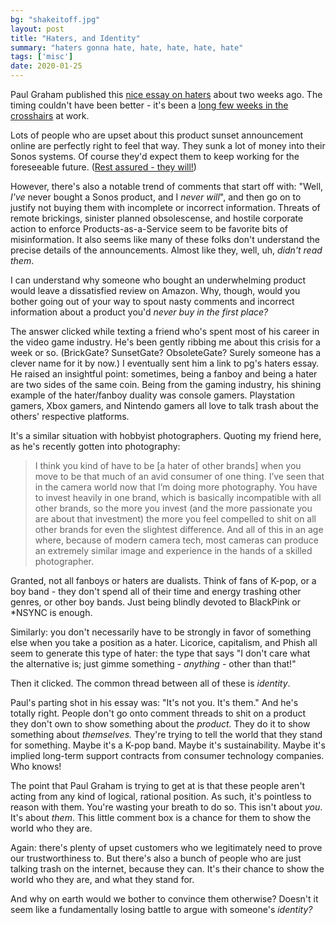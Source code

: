 ```yaml
---
bg: "shakeitoff.jpg"
layout: post
title: "Haters, and Identity"
summary: "haters gonna hate, hate, hate, hate, hate"
tags: ['misc']
date: 2020-01-25
---
```


Paul Graham published this [nice essay on haters](http://paulgraham.com/fh.html) about two weeks ago. The timing couldn't have been better - it's been a [long few weeks in the crosshairs](https://blog.sonos.com/en/end-of-software-updates-for-legacy-products/) at work. 

Lots of people who are upset about this product sunset announcement online are perfectly right to feel that way. They sunk a lot of money into their Sonos systems. Of course they'd expect them to keep working for the foreseeable future. ([Rest assured - they will!]((https://blog.sonos.com/en/a-letter-from-our-ceo/))) 

However, there's also a notable trend of comments that start off with: "Well, *I've* never bought a Sonos product, and I *never will*", and then go on to justify not buying them with incomplete or incorrect information. Threats of remote brickings, sinister planned obsolescense, and hostile corporate action to enforce Products-as-a-Service seem to be favorite bits of misinformation. It also seems like many of these folks don't understand the precise details of the announcements. Almost like they, well, uh, _didn't read them_. 

I can understand why someone who bought an underwhelming product would leave a dissatisfied review on Amazon. Why, though, would you bother going out of your way to spout nasty comments and incorrect information about a product you'd *never buy in the first place?*

The answer clicked while texting a friend who's spent most of his career in the video game industry. He's been gently ribbing me about this crisis for a week or so. (BrickGate? SunsetGate? ObsoleteGate? Surely someone has a clever name for it by now.) I eventually sent him a link to pg's haters essay. He raised an insightful point: sometimes, being a fanboy and being a hater are two sides of the same coin. Being from the gaming industry, his shining example of the hater/fanboy duality was console gamers. Playstation gamers, Xbox gamers, and Nintendo gamers all love to talk trash about the others' respective platforms. 

It's a similar situation with hobbyist photographers. Quoting my friend here, as he's recently gotten into photography: 

>I think you kind of have to be [a hater of other brands] when you move to be that much of an avid consumer of one thing. I’ve seen that in the camera world now that I’m doing more photography. You have to invest heavily in one brand, which is basically incompatible with all other brands, so the more you invest (and the more passionate you are about that investment) the more you feel compelled to shit on all other brands for even the slightest difference. And all of this in an age where, because of modern camera tech, most cameras can produce an extremely similar image and experience in the hands of a skilled photographer. 

Granted, not all fanboys or haters are dualists. Think of fans of K-pop, or a boy band - they don't spend all of their time and energy trashing other genres, or other boy bands. Just being blindly devoted to BlackPink or *NSYNC is enough. 

Similarly: you don't necessarily have to be strongly in favor of something else when you take a position as a hater. Licorice, capitalism, and Phish all seem to generate this type of hater: the type that says "I don't care what the alternative is; just gimme something - *anything* - other than that!"

Then it clicked. The common thread between all of these is _identity_. 

Paul's parting shot in his essay was: "It's not you. It's them." And he's totally right. People don't go onto comment threads to shit on a product they don't own to show something about the *product.* They do it to show something about *themselves.* They're trying to tell the world that they stand for something. Maybe it's a K-pop band. Maybe it's sustainability. Maybe it's implied long-term support contracts from consumer technology companies. Who knows!

The point that Paul Graham is trying to get at is that these people aren't acting from any kind of logical, rational position. As such, it's pointless to reason with them. You're wasting your breath to do so. This isn't about *you*. It's about *them*. This little comment box is a chance for them to show the world who they are. 

Again: there's plenty of upset customers who we legitimately need to prove our trustworthiness to. But there's also a bunch of people who are just talking trash on the internet, because they can. It's their chance to show the world who they are, and what they stand for. 

And why on earth would we bother to convince them otherwise? Doesn't it seem like a fundamentally losing battle to argue with someone's *identity?*